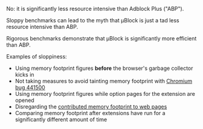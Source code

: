 No: it is significantly less resource intensive than Adblock Plus ("ABP").

Sloppy benchmarks can lead to the myth that µBlock is just a tad less resource intensive than ABP.

Rigorous benchmarks demonstrate that µBlock is significantly more efficient than ABP.

Examples of sloppiness:

- Using memory footprint figures **before** the browser's garbage collector kicks in
- Not taking measures to avoid tainting memory footprint with [Chromium bug 441500](https://code.google.com/p/chromium/issues/detail?id=441500)
- Using memory footprint figures while option pages for the extension are opened
- Disregarding the [contributed memory footprint to web pages](https://github.com/gorhill/uBlock/wiki/Contributed-memory-usage:-benchmarks-over-time)
- Comparing memory footprint after extensions have run for a significantly different amount of time
